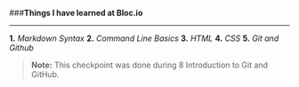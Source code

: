###**Things I have learned at Bloc.io**
***
**1.** *Markdown Syntax*
**2.** *Command Line Basics*
**3.** *HTML*
**4.** *CSS*
**5.** *Git and Github*

> **Note:**  This checkpoint was done during 8 Introduction to Git and GitHub.